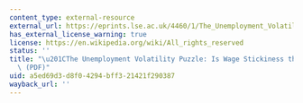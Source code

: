 ```yaml
---
content_type: external-resource
external_url: https://eprints.lse.ac.uk/4460/1/The_Unemployment_Volatility_Puzzle_Is_Wage_Stickiness_the_Answer.pdf
has_external_license_warning: true
license: https://en.wikipedia.org/wiki/All_rights_reserved
status: ''
title: "\u201CThe Unemployment Volatility Puzzle: Is Wage Stickiness the\_Answer?\u201D\
  \ (PDF)"
uid: a5ed69d3-d8f0-4294-bff3-21421f290387
wayback_url: ''
---
```

